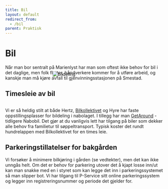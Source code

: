 ```yaml
---
title: Bil
layout: default
redirect_from:
  - /bil
parent: Praktisk
---
```


# Bil 
Når man bor sentralt på Marienlyst har man som oftest ikke behov for bil i det daglige,
men folk flytter, håndverkere kommer for å utføre arbeid, og kanskje man
må kjøre avfall til gjenvinningsstasjonen på Smestad. 

## Timesleie av bil

<img alt="bildeling" style="margin: -20% 10% -15%;padding: 0 20% 0;"
    src="https://bilkollektivet.no/content/uploads/2024/01/Maksimer-AS-BK-bil-privat.gif"  />

Vi er så heldig stilt at både Hertz, [Bilkollektivet](https://bilkollektivet.no/) og Hyre har faste oppstillingsplasser for bildeling i nabolaget. I tillegg har man [GetAround](https://getaround.no) - tidligere Nabobil. Det gjør at du vanligvis lett har tilgang på biler som dekker alle behov fra familietur til søppeltransport. Typisk koster det rundt hundrelappen med Bilkollektivet for en times leie.

## Parkeringstillatelser for bakgården
Vi forsøker å minimere bilkjøring i gården (se vedtekter), men det kan ikke unngås helt. Om det er behov for parkering utover det å kjapt losse inn/ut kan man snakke med en i styret som kan legge det inn i parkeringssystemet så man slipper bot. Vi har tilgang til P-Service sitt online parkeringssystem og legger inn registreringsnummer og periode det gjelder for.

